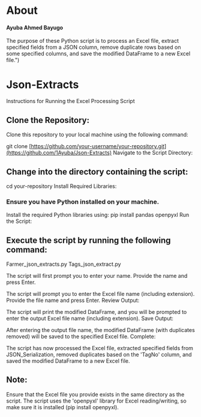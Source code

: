 # About
#### Ayuba Ahmed Bayugo
The purpose of these Python script is to process an Excel file, extract specified fields from a JSON column, remove duplicate rows based on some specified columns, and save the modified DataFrame to a new Excel file.")

# Json-Extracts
Instructions for Running the Excel Processing Script


## Clone the Repository:

Clone this repository to your local machine using the following command:

git clone [https://github.com/your-username/your-repository.git](https://github.com/1Ayuba/Json-Extracts)
Navigate to the Script Directory:

## Change into the directory containing the script:

cd your-repository
Install Required Libraries:

### Ensure you have Python installed on your machine.
Install the required Python libraries using:
pip install pandas openpyxl
Run the Script:

## Execute the script by running the following command:

Farmer_json_extracts.py
Tags_json_extract.py

The script will first prompt you to enter your name. Provide the name and press Enter.

The script will prompt you to enter the Excel file name (including extension). Provide the file name and press Enter.
Review Output:

The script will print the modified DataFrame, and you will be prompted to enter the output Excel file name (including extension).
Save Output:

After entering the output file name, the modified DataFrame (with duplicates removed) will be saved to the specified Excel file.
Complete:

The script has now processed the Excel file, extracted specified fields from JSON_Serialization, removed duplicates based on the 'TagNo' column, and saved the modified DataFrame to a new Excel file.

## Note:

Ensure that the Excel file you provide exists in the same directory as the script.
The script uses the 'openpyxl' library for Excel reading/writing, so make sure it is installed (pip install openpyxl).
